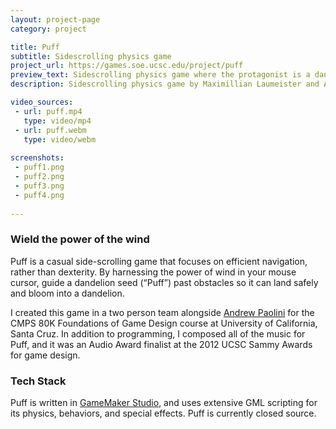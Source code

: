 ```yaml
---
layout: project-page
category: project

title: Puff
subtitle: Sidescrolling physics game
project_url: https://games.soe.ucsc.edu/project/puff
preview_text: Sidescrolling physics game where the protagonist is a dandelion seed
description: Sidescrolling physics game by Maximillian Laumeister and Andrew Paolini

video_sources:
 - url: puff.mp4
   type: video/mp4
 - url: puff.webm
   type: video/webm
   
screenshots:
 - puff1.png
 - puff2.png
 - puff3.png
 - puff4.png
   
---
```


### Wield the power of the wind

Puff is a casual side-scrolling game that focuses on efficient navigation, rather than dexterity. By harnessing the power of wind in your mouse cursor, guide a dandelion seed (“Puff”) past obstacles so it can land safely and bloom into a dandelion.

I created this game in a two person team alongside [Andrew Paolini](https://www.linkedin.com/in/andrew-paolini-390169117) for the CMPS 80K Foundations of Game Design course at University of California, Santa Cruz. In addition to programming, I composed all of the music for Puff, and it was an Audio Award finalist at the 2012 UCSC Sammy Awards for game design.

### Tech Stack

Puff is written in [GameMaker Studio](https://www.yoyogames.com/gamemaker), and uses extensive GML scripting for its physics, behaviors, and special effects. Puff is currently closed source.
